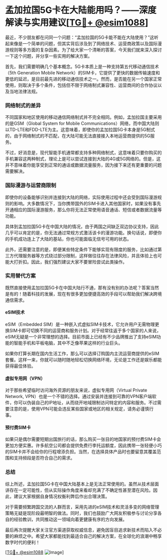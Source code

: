 # 孟加拉国5G卡在大陆能用吗？——深度解读与实用建议[[TG💪+ @esim1088](https://t.me/s/esim1088)]

最近，不少朋友都在问同一个问题：“孟加拉国的5G卡能不能在大陆使用？”这听起来像是一个简单的问题，但其实背后涉及到了网络技术、运营商政策以及国际漫游规则等多方面的复杂因素。为了给大家一个清晰的答案，今天我们就来深入探讨一下这个问题，并分享一些实用的解决方案。

首先，我们需要明确几个基本概念。5G卡本质上是一种支持第五代移动通信技术（5th Generation Mobile Network）的SIM卡，它提供了更快的数据传输速度和更低的延迟，是目前最先进的移动通信技术之一。然而，是否能在另一个国家正常使用，则取决于多个条件，包括但不限于网络制式兼容性、运营商间的合作协议以及当地法律法规。

### 网络制式的差异

不同国家和地区使用的移动通信网络制式并不完全相同。例如，孟加拉国主要采用的是GSM（Global System for Mobile Communications）网络，而中国大陆则以TD-LTE和FDD-LTE为主。这意味着，即使你的孟加拉国5G卡本身是5G制式的，由于网络制式的不匹配，在大陆可能无法直接接入本地运营商提供的5G服务。

不过，好消息是，现代智能手机通常都支持多种网络制式，这意味着只要你购买的手机兼容这两种制式，理论上是可以尝试连接到大陆的4G或5G网络的。但是，这并不意味着你能享受到正常的通话或数据流量服务，因为接下来还有更重要的问题需要解决。

### 国际漫游与运营商限制

即使你的设备能够识别并连接到大陆的网络，实际使用过程中还会受到国际漫游规则的影响。大多数情况下，当你携带国外的SIM卡进入其他国家时，如果没有事先开通相应的国际漫游服务，那么你将无法正常使用语音通话、短信或者数据流量等功能。

具体到孟加拉国5G卡在中国大陆的情况，由于两国之间缺乏双边协议支持，因此几乎可以肯定的是，你无法通过常规方式激活该卡的漫游功能。换句话说，即便你的手机成功连上了大陆的基站，你也可能面临无信号可用的状态。

此外，还需要注意的是，即便某些特定条件下能够实现有限度的服务，比如通过第三方代理服务器等方式绕过部分限制，这样做往往存在法律风险，并且体验上也可能大打折扣。因此，我们强烈建议大家不要冒险尝试此类操作。

### 实用替代方案

既然直接使用孟加拉国5G卡在中国大陆行不通，那有没有别的办法呢？答案当然是有的！随着科技的发展，现在有很多更加便捷高效的手段可以帮助我们解决跨境通信需求。

#### eSIM技术

eSIM（Embedded SIM）是一种嵌入式虚拟SIM卡技术，它允许用户无需物理更换SIM卡即可切换不同的运营商和服务计划。对于经常往返于多个国家的人来说，eSIM无疑是一个非常理想的选择。目前市面上已经有不少品牌推出了支持eSIM功能的智能手机和平板电脑，其中不乏像苹果这样的行业巨头。

如果你打算长期在国内生活工作，那么可以选择订购国内主流运营商提供的eSIM套餐。这样一来，你就可以随时随地轻松切换网络环境，无论是工作还是娱乐都能获得最佳体验。

#### 虚拟专用网（VPN）

对于那些希望临时访问海外资源的朋友来说，虚拟专用网（Virtual Private Network, VPN）也是一个不错的选择。通过安装并连接到可靠的VPN客户端软件，你可以伪装自己的IP地址，从而绕开地域限制访问特定的内容和服务。不过需要注意的是，使用VPN可能会违反某些国家或地区的相关规定，请务必谨慎行事。

#### 预付费SIM卡

如果只是偶尔需要短期出国旅行的话，那么购买一张目的地国家的预付费SIM卡会更加方便实惠。许多航空公司都会提供免费行李托运额度，因此携带一张轻便小巧的SIM卡并不会给你的行程增添负担。当然，在选择具体产品时也要留意其覆盖范围和支持频段是否符合自己的需求。

### 总结

综上所述，孟加拉国5G卡在中国大陆基本上是无法正常使用的。虽然从技术层面讲存在一定可能性，但从实际操作角度来看却充满了不确定性甚至潜在风险。因此，建议大家根据自身情况权衡利弊后作出合理决策。

对于需要频繁跨国交流的人群而言，采用先进的eSIM技术和灵活多变的网络管理策略无疑是现阶段最明智的做法。同时，我们也鼓励广大网友积极参与讨论分享各自的经验教训，共同推动这一领域向着更健康有序的方向发展。

最后再次提醒大家关注官方渠道获取权威信息，避免因盲目追求新技术而陷入不必要的麻烦之中。希望大家都能找到最适合自己的解决方案，在全球化的浪潮中畅享数字时代的便利！

[[TG💪+ @esim1088](https://t.me/s/esim1088) ![Image](https://i.postimg.cc/4NQfJmqS/Snipaste-2025-05-13-00-14-12.png)]